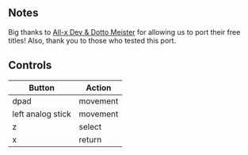 ## Notes

Big thanks to [All-x Dev & Dotto Meister](https://all-x.itch.io/reverse-bros) for allowing us to port their free titles! Also, thank you to those who tested this port.

## Controls

| Button | Action |
|--|--| 
|dpad|movement |
|left analog stick |movement |
|z|select|
|x|return|


